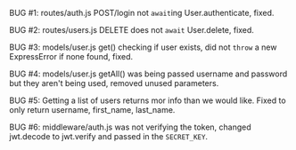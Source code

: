 BUG #1: routes/auth.js POST/login not `await`ing User.authenticate, fixed.

BUG #2: routes/users.js DELETE does not `await` User.delete, fixed.

BUG #3: models/user.js get() checking if user exists, did not `throw` a new ExpressError if none found, fixed.

BUG #4: models/user.js getAll() was being passed username and password but they aren't being used, removed unused parameters.

BUG #5: Getting a list of users returns mor info than we would like. Fixed to only return username, first_name, last_name.

BUG #6: middleware/auth.js was not verifying the token, changed jwt.decode to jwt.verify and passed in the `SECRET_KEY`.
